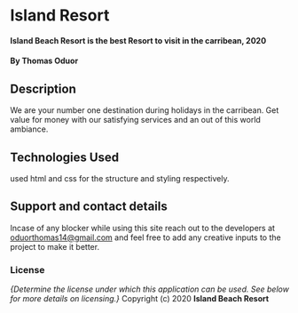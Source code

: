 # Island Resort
#### Island Beach Resort is the best Resort to visit in the carribean, 2020
#### By **Thomas Oduor**
## Description
We are your number one destination during holidays in the carribean. Get value for money with our satisfying services and an out of this world ambiance.
## Technologies Used
used html and css for the structure and styling respectively.
## Support and contact details
Incase of any blocker while using this site reach out to the developers at oduorthomas14@gmail.com and feel free to add any  creative inputs to the project to make it better.
### License
*{Determine the license under which this application can be used.  See below for more details on licensing.}*
Copyright (c) 2020 **Island Beach Resort**